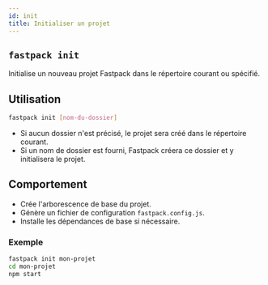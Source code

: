 ```yaml
---
id: init
title: Initialiser un projet
---
```


## `fastpack init`

Initialise un nouveau projet Fastpack dans le répertoire courant ou spécifié.

## Utilisation

```bash
fastpack init [nom-du-dossier]
```

- Si aucun dossier n'est précisé, le projet sera créé dans le répertoire courant.  
- Si un nom de dossier est fourni, Fastpack créera ce dossier et y initialisera le projet.

## Comportement

- Crée l'arborescence de base du projet.
- Génère un fichier de configuration `fastpack.config.js`.
- Installe les dépendances de base si nécessaire.

### Exemple

```bash
fastpack init mon-projet
cd mon-projet
npm start
```
